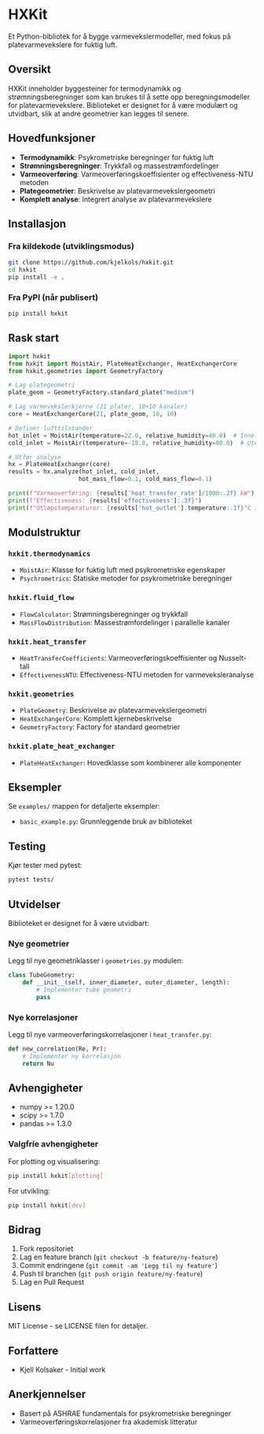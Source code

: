 # HXKit

Et Python-bibliotek for å bygge varmevekslermodeller, med fokus på platevarmevekslere for fuktig luft.

## Oversikt

HXKit inneholder byggesteiner for termodynamikk og strømningsberegninger som kan brukes til å sette opp beregningsmodeller for platevarmevekslere. Biblioteket er designet for å være modulært og utvidbart, slik at andre geometrier kan legges til senere.

## Hovedfunksjoner

- **Termodynamikk**: Psykrometriske beregninger for fuktig luft
- **Strømningsberegninger**: Trykkfall og massestrømfordelinger
- **Varmeoverføring**: Varmeoverføringskoeffisienter og effectiveness-NTU metoden
- **Plategeometrier**: Beskrivelse av platevarmevekslergeometri
- **Komplett analyse**: Integrert analyse av platevarmevekslere

## Installasjon

### Fra kildekode (utviklingsmodus)

```bash
git clone https://github.com/kjelkols/hxkit.git
cd hxkit
pip install -e .
```

### Fra PyPI (når publisert)

```bash
pip install hxkit
```

## Rask start

```python
import hxkit
from hxkit import MoistAir, PlateHeatExchanger, HeatExchangerCore
from hxkit.geometries import GeometryFactory

# Lag plategeometri
plate_geom = GeometryFactory.standard_plate("medium")

# Lag varmevekslerkjerne (21 plater, 10+10 kanaler)
core = HeatExchangerCore(21, plate_geom, 10, 10)

# Definer lufttilstander
hot_inlet = MoistAir(temperature=22.0, relative_humidity=40.0)  # Innelluft
cold_inlet = MoistAir(temperature=-10.0, relative_humidity=80.0)  # Uteluft

# Utfør analyse
hx = PlateHeatExchanger(core)
results = hx.analyze(hot_inlet, cold_inlet, 
                    hot_mass_flow=0.1, cold_mass_flow=0.1)

print(f"Varmeoverføring: {results['heat_transfer_rate']/1000:.2f} kW")
print(f"Effectiveness: {results['effectiveness']:.3f}")
print(f"Utløpstemperaturer: {results['hot_outlet'].temperature:.1f}°C / {results['cold_outlet'].temperature:.1f}°C")
```

## Modulstruktur

### `hxkit.thermodynamics`
- `MoistAir`: Klasse for fuktig luft med psykrometriske egenskaper
- `Psychrometrics`: Statiske metoder for psykrometriske beregninger

### `hxkit.fluid_flow`
- `FlowCalculator`: Strømningsberegninger og trykkfall
- `MassFlowDistribution`: Massestrømfordelinger i parallelle kanaler

### `hxkit.heat_transfer`
- `HeatTransferCoefficients`: Varmeoverføringskoeffisienter og Nusselt-tall
- `EffectivenessNTU`: Effectiveness-NTU metoden for varmeveksleranalyse

### `hxkit.geometries`
- `PlateGeometry`: Beskrivelse av platevarmevekslergeometri
- `HeatExchangerCore`: Komplett kjernebeskrivelse
- `GeometryFactory`: Factory for standard geometrier

### `hxkit.plate_heat_exchanger`
- `PlateHeatExchanger`: Hovedklasse som kombinerer alle komponenter

## Eksempler

Se `examples/` mappen for detaljerte eksempler:

- `basic_example.py`: Grunnleggende bruk av biblioteket

## Testing

Kjør tester med pytest:

```bash
pytest tests/
```

## Utvidelser

Biblioteket er designet for å være utvidbart:

### Nye geometrier
Legg til nye geometriklasser i `geometries.py` modulen:

```python
class TubeGeometry:
    def __init__(self, inner_diameter, outer_diameter, length):
        # Implementer tube geometri
        pass
```

### Nye korrelasjoner
Legg til nye varmeoverføringskorrelasjoner i `heat_transfer.py`:

```python
def new_correlation(Re, Pr):
    # Implementer ny korrelasjon
    return Nu
```

## Avhengigheter

- numpy >= 1.20.0
- scipy >= 1.7.0  
- pandas >= 1.3.0

### Valgfrie avhengigheter

For plotting og visualisering:
```bash
pip install hxkit[plotting]
```

For utvikling:
```bash
pip install hxkit[dev]
```

## Bidrag

1. Fork repositoriet
2. Lag en feature branch (`git checkout -b feature/ny-feature`)
3. Commit endringene (`git commit -am 'Legg til ny feature'`)
4. Push til branchen (`git push origin feature/ny-feature`)
5. Lag en Pull Request

## Lisens

MIT License - se LICENSE filen for detaljer.

## Forfattere

- Kjell Kolsaker - Initial work

## Anerkjennelser

- Basert på ASHRAE fundamentals for psykrometriske beregninger
- Varmeoverføringskorrelasjoner fra akademisk litteratur